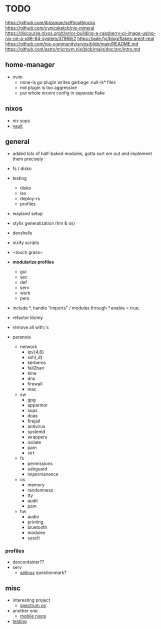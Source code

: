 # TODO

https://github.com/ibizaman/selfhostblocks
https://github.com/cynicsketch/nix-mineral
https://discourse.nixos.org/t/error-building-a-raspberry-pi-image-using-nix-on-a-x86-64-system/37968/2
https://jade.fyi/blog/flakes-arent-real
https://github.com/nix-community/srvos/blob/main/README.md
https://github.com/astro/microvm.nix/blob/main/doc/src/intro.md

## home-manager

- nvim
  - none-ls go plugin writes garbage .null-ls\* files
  - md plugin is too aggressive
  - put whole nixvim config in separate flake

## nixos

- nix sops
- [vault](https://github.com/serokell/vault-secrets)

## general

- added lots of half-baked modules, gotta sort em out and implement them precisely
- fs / disko
- testing
  - disko
  - iso
  - deploy-rs
  - profiles
- wayland setup
- stylix generalization (hm & os)
- devshells
- nixify scripts
- ~touch grass~
- **modularize profiles**
  - gui
  - sec
  - def
  - serv
  - work
  - pers
- include \*, handle "imports" / modules through \*.enable = true;
- refactor lib/my
- remove all with;'s

- paranoia
  - network
    - ipv{4,6}
    - ssh{,d}
    - kerberos
    - fail2ban
    - time
    - dns
    - firewall
    - mac
  - sw
    - gpg
    - apparmor
    - sops
    - doas
    - firejail
    - antivirus
    - systemd
    - wrappers
    - isolate
    - pam
    - virt
  - fs
    - permissions
    - usbguard
    - impermanence
  - os
    - memory
    - randomness
    - tty
    - audit
    - pam
  - hw
    - audio
    - printing
    - bluetooth
    - modules
    - sysctl

### profiles

- devcontainer??
- serv
  - [selinux](https://nixos.wiki/wiki/Workgroup:SELinux) questionmark?

## misc

- interesting project
  - [spectrum os](https://spectrum-os.org/doc/installation/getting-spectrum.html)
- another one
  - [mobile nixos](https://github.com/mobile-nixos/mobile-nixos)
- [testing](https://nix.dev/tutorials/nixos/integration-testing-using-virtual-machines.html)
